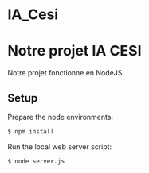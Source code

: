 # IA_Cesi

# Notre projet IA CESI

Notre projet fonctionne en NodeJS
## Setup 

Prepare the node environments:
```sh
$ npm install
```

Run the local web server script:
```sh
$ node server.js
```
